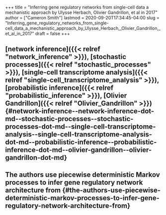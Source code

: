 +++
title = "Inferring gene regulatory networks from single-cell data a mechanistic approach by Ulysse Herbach, Olivier Gandrillon, et al in 2017"
author = ["Cameron Smith"]
lastmod = 2020-09-20T17:34:45-04:00
slug = "Inferring_gene_regulatory_networks_from_single-cell_data_a_mechanistic_approach_by_Ulysse_Herbach,_Olivier_Gandrillon,_et_al_in_2017"
draft = false
+++

## [network inference]({{< relref "network_inference" >}}), [stochastic processes]({{< relref "stochastic_processes" >}}), [single-cell transcriptome analysis]({{< relref "single-cell_transcriptome_analysis" >}}), [probabilistic inference]({{< relref "probabilistic_inference" >}}), [Olivier Gandrillon]({{< relref "Olivier_Gandrillon" >}}) {#network-inference--network-inference-dot-md--stochastic-processes--stochastic-processes-dot-md--single-cell-transcriptome-analysis--single-cell-transcriptome-analysis-dot-md--probabilistic-inference--probabilistic-inference-dot-md--olivier-gandrillon--olivier-gandrillon-dot-md}


## The authors use piecewise deterministic Markov processes to infer gene regulatory network architecture from {#the-authors-use-piecewise-deterministic-markov-processes-to-infer-gene-regulatory-network-architecture-from}
